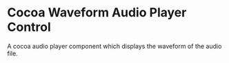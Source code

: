 # Cocoa Waveform Audio Player Control #

A cocoa audio player component which displays the waveform of the audio file.
